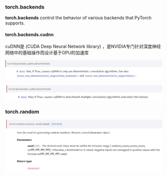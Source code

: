### torch.backends

**torch.backends** control the behavior of various backends that PyTorch supports.

#### torch.backends.cudnn

cuDNN是 (CUDA Deep Neural Network library) ，是NVIDIA专门针对深度神经网络中的基础操作而设计基于GPU的加速库

![image-20240125165928371](./assets/image-20240125165928371.png)

![image-20240125170200984](./assets/image-20240125170200984.png)

### torch.random

![image-20240125170447244](./assets/image-20240125170447244.png)
